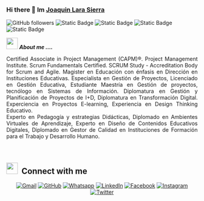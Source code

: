 ### Hi there 👋 Im <A HREF="https://www.joaquinlarasierra.net">Joaquin Lara Sierra </A>
<img alt="GitHub followers" src="https://img.shields.io/github/followers/larasierrajoaquin"> <img alt="Static Badge" src="https://img.shields.io/badge/Strategy-Design%20Thinking-blue"> <img alt="Static Badge" src="https://img.shields.io/badge/Skill-Project%20Management-orange"> <img alt="Static Badge" src="https://img.shields.io/badge/strength-Pedagogy%20and%20Curriculum%20Design-green"> <img alt="Static Badge" src="https://img.shields.io/badge/knowledge-Digital%20Transformation-purple">

<img src="https://media.giphy.com/media/iY8CRBdQXODJSCERIr/giphy.gif" width="30px">&nbsp;***About me ....***
<p align="justify">
Certified Associate in Project Management (CAPM)®. Project Management Institute. Scrum Fundamentals Certified. SCRUM Study - Accreditation Body for Scrum and Agile. Magister en Educación con énfasis en Dirección en Instituciones Educativas. Especialista en Gestión de Proyectos, Licenciado en Gestión Educativa, Estudiante Maestría en Gestión de proyectos, tecnólogo en Sistemas de Información. Diplomatura en Gestión y Planificación de Proyectos de I+D, Diplomatura en Transformación Digital. Experciencia en Proyectos E-learning, Experiencia en Design Thinking Educativo. <br>
Experto en Pedagogía y estrategias Didácticas, Diplomado en Ambientes Virtuales de Aprendizaje, Experto en Diseño de Contenidos Educativos Digitales, Diplomado en Gestor de Calidad en Instituciones de Formación para el Trabajo y Desarrollo Humano.</p> <br>

## <img src="https://media.giphy.com/media/iY8CRBdQXODJSCERIr/giphy.gif" width="30px">&nbsp; Connect with me
<p align="center">
	<a href="mailto:jackjls@gmail.com"><img img src="https://img.shields.io/badge/gmail-%23EA4335.svg?style=plastic&logo=gmail&logoColor=white" alt="Gmail"/></a>
	<a href="https://github.com/larasierrajoaquin"><img src="https://img.shields.io/badge/github-%23181717.svg?style=plastic&logo=github&logoColor=white" alt="GitHub"/></a>
	<a href="https://wa.me/573126888333"><img src="https://img.shields.io/badge/whatsapp-%2325D366.svg?style=plastic&logo=whatsapp&logoColor=white" alt="Whatsapp"/></a>
	<a href="https://www.linkedin.com/in/joaquinlarasierra/"><img src="https://img.shields.io/badge/linkedin-%230A66C2.svg?style=plastic&logo=linkedin&logoColor=white" alt="LinkedIn"/></a>
	<a href="https://www.facebook.com/joaquinls"><img src="https://img.shields.io/badge/facebook-%231877F2.svg?style=plastic&logo=facebook&logoColor=white" alt="Facebook"/></a>
	<a href="https://www.instagram.com/edumaticac/"><img src="https://img.shields.io/badge/instagram-%23E4405F.svg?style=plastic&logo=instagram&logoColor=white" alt="Instagram"/></a>
<a href="https://twitter.com/joaquinls"><img src="https://img.shields.io/badge/twitter-%232E2E2E.svg?style=plastic&logo=twitter&logoColor=white" alt="Twitter"/></a> </p>
</p>
 


<!--
**larasierrajoaquin/larasierrajoaquin** is a ✨ _special_ ✨ repository because its `README.md` (this file) appears on your GitHub profile.

Here are some ideas to get you started:

- 🔭 I’m currently working on ...
- 🌱 I’m currently learning ...
- 👯 I’m looking to collaborate on ...
- 🤔 I’m looking for help with ...
- 💬 Ask me about ...
- 📫 How to reach me: ...
- 😄 Pronouns: ...
- ⚡ Fun fact: ...
-->
